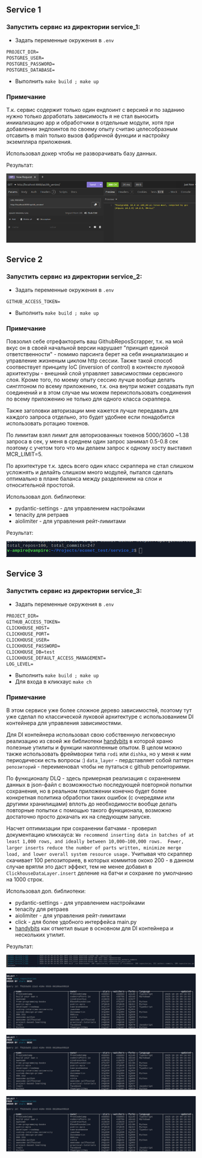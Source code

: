 ## Service 1

### Запустить сервис из директории service_1:
- Задать переменные окружения в `.env`
```
PROJECT_DIR=
POSTGRES_USER=
POSTGRES_PASSWORD=
POSTGRES_DATABASE=
```

- Выполнить `make build ; make up`

### Примечание
Т.к. сервис содержит только один ендпоинт с версией и по заданию нужно только доработать зависимость 
я не стал выносить инииализацию app и обработчики в отдельные модули, хотя при добавлении эндпоинтов по своему опыту
считаю целесобразным отсавить в main только вызов фабричной функции и настройку экземпляра приложения.

Использовал докер чтобы не разворачивать базу данных.

Результат:

![result.png](service_1/result.png)


## Service 2

### Запустить сервис из директории service_2:
- Задать переменные окружения в `.env`
```
GITHUB_ACCESS_TOKEN=
```

- Выполнить `make build ; make up`

### Примечание
Повзолил себе отрефакторить ваш GithubReposScrapper, т.к. на мой вкус он в своей начальной версии нарушает 
"принцип единой ответственности" - помимо парсинга берет на себя инициализацию и управление жизненым циклом http сессии.
Также такой способ соотвествует принципу IoC (inversion of control) 
в контексте луковой архитектуры - внешний слой управляет зависимостями сервсиного слоя.
Кроме того, по моему опыту сессию лучше вообще делать синглтоном по всему приложению, т.к. она внутри может создавать
пул соединений и в этом случае мы можем переиспользовать соединения по всему приложению не только для одного класса скраппера.

Также заголовки авторизации мне кажется лучше передавать для каждого запроса отдельно, 
это будет удобнее если понадобится использовать ротацию токенов.

По лимитам взял лимит для авторизованных токенов 5000/3600 ~1.38 запроса в сек, 
у меня в среднем один запрос занимал 0.5-0.8 сек поэтому с учетом того что мы делаем запрос к одному хосту выставил 
MCR_LIMIT=5.

По архитектуре т.к. здесь всего один класс скраппера не стал слишком усложнять и делайть слишком много модулей, 
пытался сделать оптимально в плане баланса между разделением на слои и относительной простотой.

Использовал доп. библиотеки:
- pydantic-settings - для управлением настройками
- tenacity для ретраев
- aiolimiter - для управления рейт-лимитами

Результат:

![result.png](service_2/result.png)


## Service 3

### Запустить сервис из директории service_3:
- Задать переменные окружения в `.env`
```
PROJECT_DIR=
GITHUB_ACCESS_TOKEN=
CLICKHOUSE_HOST=
CLICKHOUSE_PORT=
CLICKHOUSE_USER=
CLICKHOUSE_PASSWORD=
CLICKHOUSE_DB=test
CLICKHOUSE_DEFAULT_ACCESS_MANAGEMENT=
LOG_LEVEL=
```

- Выполнить `make build ; make up`
- Для входа в кликхаус `make ch`


### Примечание
В этом сервисе уже более сложное дерево зависимостей, поэтому тут уже сделал по классической луковой архитектуре 
с использованием DI контейнера для управления зависимостями. 

Для DI контейнера использовал свою собственную легковесную реализацию из своей же библиотеки [handybits](https://github.com/V-ampire/handybits)
в которой храню полезные утилиты и функции накопленные опытом. 
В целом можно также использовать фреймворки типа `rodi` или `dishka`, но у меня к ним периодически есть вопросы :)
`data_layer` - пердставляет собой паттерн `репозиторий` - переименовал чтобы не путаться с github репоиториями.

По функционалу DLQ - здесь примерная реализация с охранением данных в json-файл 
с возможностью последующей повторной попытки сохранения, но в реальном приложении конечно будет более конкретная 
политика обработки таких ошибок (с очередями или другими хранилищами) вплоть до необходимости вообще 
делать повторные попытки с помощью такого функционала, возможно достаточно просто докачать их на следующем запуске.

Насчет оптимизации при сохранении батчами - проверил документацию кликхауса:
`We recommend inserting data in batches of at least 1,000 rows, and ideally between 10,000–100,000 rows. 
Fewer, larger inserts reduce the number of parts written, minimize merge load, and lower overall system resource usage.`
Учитывая что скраппер скачивает 100 репозиториев, в которых коммитов ококо 200 - в данном случае врятли это даст эффект, 
тем не менее добавил в `ClickhouseDataLayer.insert` деление на батчи и сохрание по умолчанию на 1000 строк.

Использовал доп. библиотеки:
- pydantic-settings - для управлением настройками
- tenacity для ретраев
- aiolimiter - для управления рейт-лимитами
- click - для более удобного интерфейса main.py
- [handybits](https://github.com/V-ampire/handybits) как отметил выше в основном для DI контейнера и нескольких утилит.


Результат:

![result_app.png](service_3/result_app.png)


![result_repos.png](service_3/result_repos.png)


![result_commits.png](service_3/result_repos.png)


![result_pos.png](service_3/result_repos.png)